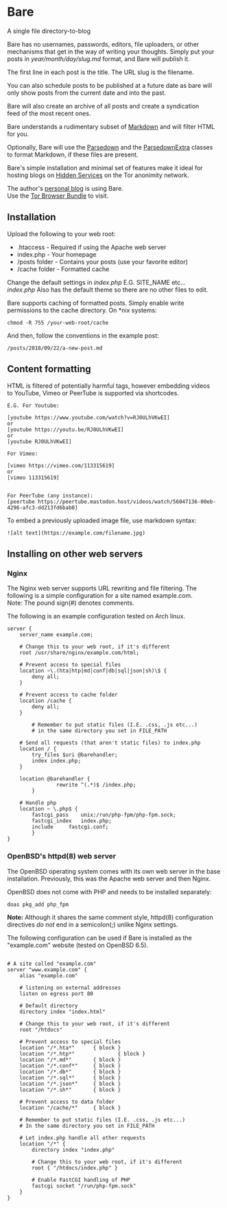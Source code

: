 # Bare
A single file directory-to-blog

Bare has no usernames, passwords, editors, file uploaders, or other  
mechanisms that get in the way of writing your thoughts. Simply put your  
posts in *year/month/day/slug.md* format, and Bare will publish it. 

The first line in each post is the title. The URL slug is the filename.

You can also schedule posts to be published at a future date as bare will  
only show posts from the current date and into the past.

Bare will also create an archive of all posts and create a syndication  
feed of the most recent ones.

Bare understands a rudimentary subset of [Markdown](https://daringfireball.net/projects/markdown/) and will filter HTML  
for you. 

Optionally, Bare will use the [Parsedown](https://github.com/erusev/parsedown) and the [ParsedownExtra](https://github.com/erusev/parsedown-extra) classes  
to format Markdown, if these files are present.

Bare's simple installation and minimal set of features make it ideal for  
hosting blogs on [Hidden Services](https://en.wikipedia.org/wiki/Tor_(anonymity_network)#Onion_services) on the Tor anonimity network.

The author's [personal blog](http://uxjczuo3ibpibbew.onion) is using Bare.  
Use the [Tor Browser Bundle](https://www.torproject.org/) to visit.

## Installation

Upload the following to your web root:
* .htaccess - Required if using the Apache web server
* index.php - Your homepage
* /posts folder - Contains your posts (use your favorite editor)
* /cache folder - Formatted cache

Change the default settings in *index.php* E.G. SITE_NAME etc...  
*index.php* Also has the default theme so there are no other files to edit.

Bare supports caching of formatted posts. Simply enable write  
permissions to the cache directory. On \*nix systems:
```
chmod -R 755 /your-web-root/cache
```

And then, follow the conventions in the example post:
```
/posts/2018/09/22/a-new-post.md
```

## Content formatting

HTML is filtered of potentially harmful tags, however embedding videos  
to YouTube, Vimeo or PeerTube is supported via shortcodes.
```
E.G. For Youtube: 

[youtube https://www.youtube.com/watch?v=RJ0ULhVKwEI]
or
[youtube https://youtu.be/RJ0ULhVKwEI]
or
[youtube RJ0ULhVKwEI]

For Vimeo:

[vimeo https://vimeo.com/113315619]
or
[vimeo 113315619]


For PeerTube (any instance):
[peertube https://peertube.mastodon.host/videos/watch/56047136-00eb-4296-afc3-dd213fd6bab0]
``` 

To embed a previously uploaded image file, use markdown syntax:
```
![alt text](https://example.com/filename.jpg)
``` 

## Installing on other web servers

### Nginx

The Nginx web server supports URL rewriting and file filtering. The  
following is a simple configuration for a site named example.com.  
Note: The pound sign(#) denotes comments.

The following is an example configuration tested on Arch linux.
```
server {
	server_name example.com;
	
	# Change this to your web root, if it's different
	root /usr/share/nginx/example.com/html;
	
	# Prevent access to special files
	location ~\.(hta|htp|md|conf|db|sql|json|sh)\$ {
		deny all;
	}
	
	# Prevent access to cache folder
	location /cache {
		deny all;
	}
	
        # Remember to put static files (I.E. .css, .js etc...)
        # in the same directory you set in FILE_PATH
	
	# Send all requests (that aren't static files) to index.php
	location / {
		try_files $uri @barehandler;
		index index.php;
	}
	
	location @barehandler {
                rewrite ^(.*)$ /index.php;
        }
	
	# Handle php
	location ~ \.php$ {
		fastcgi_pass	unix:/run/php-fpm/php-fpm.sock;
		fastcgi_index	index.php;
		include		fastcgi.conf;
        }
}
``` 

### OpenBSD's httpd(8) web server

The OpenBSD operating system comes with its own web server in the base  
installation. Previously, this was the Apache web server and then Nginx.

OpenBSD does not come with PHP and needs to be installed separately:
```
doas pkg_add php_fpm
```  
**Note:** Although it shares the same comment style, httpd(8) configuration  
directives *do not* end in a semicolon(;) unlike Nginx settings.

The following configuration can be used if Bare is installed as the  
"example.com" website (tested on OpenBSD 6.5).
```

# A site called "example.com" 
server "www.example.com" {
	alias "example.com"
  
	# listening on external addresses
	listen on egress port 80
	
	# Default directory
	directory index "index.html"
  
	# Change this to your web root, if it's different
	root "/htdocs"
  
	# Prevent access to special files
	location "/*.hta*"		{ block }
	location "/*.htp*"              { block }
	location "/*.md*"		{ block }
	location "/*.conf*"		{ block }
	location "/*.db*"		{ block }
	location "/*.sql*"		{ block }
	location "/*.json*"		{ block }
	location "/*.sh*"		{ block }
	
	# Prevent access to data folder
	location "/cache/*"		{ block }
	
	# Remember to put static files (I.E. .css, .js etc...)
	# In the same directory you set in FILE_PATH
	
	# Let index.php handle all other requests
	location "/*" {
		directory index "index.php"
		
		# Change this to your web root, if it's different
		root { "/htdocs/index.php" }
		
		# Enable FastCGI handling of PHP
		fastcgi socket "/run/php-fpm.sock"
	}
}

``` 

